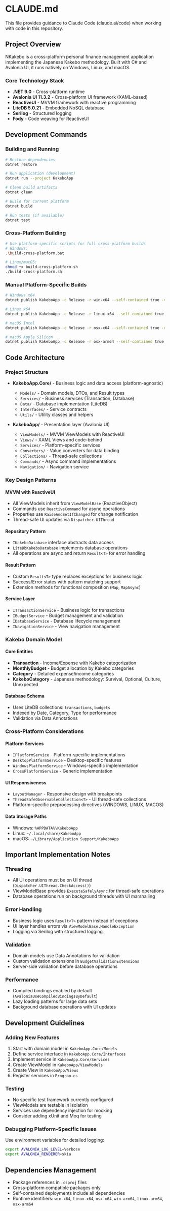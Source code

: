 # CLAUDE.md

This file provides guidance to Claude Code (claude.ai/code) when working with code in this repository.

## Project Overview

NKakebo is a cross-platform personal finance management application implementing the Japanese Kakebo methodology. Built with C# and Avalonia UI, it runs natively on Windows, Linux, and macOS.

### Core Technology Stack
- **.NET 9.0** - Cross-platform runtime
- **Avalonia UI 11.3.2** - Cross-platform UI framework (XAML-based)
- **ReactiveUI** - MVVM framework with reactive programming
- **LiteDB 5.0.21** - Embedded NoSQL database
- **Serilog** - Structured logging
- **Fody** - Code weaving for ReactiveUI

## Development Commands

### Building and Running
```bash
# Restore dependencies
dotnet restore

# Run application (development)
dotnet run --project KakeboApp

# Clean build artifacts
dotnet clean

# Build for current platform
dotnet build

# Run tests (if available)
dotnet test
```

### Cross-Platform Building
```bash
# Use platform-specific scripts for full cross-platform builds
# Windows:
.\build-cross-platform.bat

# Linux/macOS:
chmod +x build-cross-platform.sh
./build-cross-platform.sh
```

### Manual Platform-Specific Builds
```bash
# Windows x64
dotnet publish KakeboApp -c Release -r win-x64 --self-contained true -o releases/Windows-x64

# Linux x64
dotnet publish KakeboApp -c Release -r linux-x64 --self-contained true -o releases/Linux-x64

# macOS Intel
dotnet publish KakeboApp -c Release -r osx-x64 --self-contained true -o releases/macOS-Intel

# macOS Apple Silicon
dotnet publish KakeboApp -c Release -r osx-arm64 --self-contained true -o releases/macOS-AppleSilicon
```

## Code Architecture

### Project Structure
- **KakeboApp.Core/** - Business logic and data access (platform-agnostic)
  - `Models/` - Domain models, DTOs, and Result types
  - `Services/` - Business services (Transaction, Database)
  - `Data/` - Database implementation (LiteDB)
  - `Interfaces/` - Service contracts
  - `Utils/` - Utility classes and helpers

- **KakeboApp/** - Presentation layer (Avalonia UI)
  - `ViewModels/` - MVVM ViewModels with ReactiveUI
  - `Views/` - XAML Views and code-behind
  - `Services/` - Platform-specific services
  - `Converters/` - Value converters for data binding
  - `Collections/` - Thread-safe collections
  - `Commands/` - Async command implementations
  - `Navigation/` - Navigation service

### Key Design Patterns

#### MVVM with ReactiveUI
- All ViewModels inherit from `ViewModelBase` (ReactiveObject)
- Commands use `ReactiveCommand` for async operations
- Properties use `RaiseAndSetIfChanged` for change notification
- Thread-safe UI updates via `Dispatcher.UIThread`

#### Repository Pattern
- `IKakeboDatabase` interface abstracts data access
- `LiteDbKakeboDatabase` implements database operations
- All operations are async and return `Result<T>` for error handling

#### Result Pattern
- Custom `Result<T>` type replaces exceptions for business logic
- Success/Error states with pattern matching support
- Extension methods for functional composition (`Map`, `MapAsync`)

#### Service Layer
- `ITransactionService` - Business logic for transactions
- `IBudgetService` - Budget management and validation
- `IDatabaseService` - Database lifecycle management
- `INavigationService` - View navigation management

### Kakebo Domain Model

#### Core Entities
- **Transaction** - Income/Expense with Kakebo categorization
- **MonthlyBudget** - Budget allocation by Kakebo categories
- **Category** - Detailed expense/income categories
- **KakeboCategory** - Japanese methodology: Survival, Optional, Culture, Unexpected

#### Database Schema
- Uses LiteDB collections: `transactions`, `budgets`
- Indexed by Date, Category, Type for performance
- Validation via Data Annotations

### Cross-Platform Considerations

#### Platform Services
- `IPlatformService` - Platform-specific implementations
- `DesktopPlatformService` - Desktop-specific features
- `WindowsPlatformService` - Windows-specific implementation
- `CrossPlatformService` - Generic implementation

#### UI Responsiveness
- `LayoutManager` - Responsive design with breakpoints
- `ThreadSafeObservableCollection<T>` - UI thread-safe collections
- Platform-specific preprocessing directives (WINDOWS, LINUX, MACOS)

#### Data Storage Paths
- Windows: `%APPDATA%\KakeboApp`
- Linux: `~/.local/share/KakeboApp`
- macOS: `~/Library/Application Support/KakeboApp`

## Important Implementation Notes

### Threading
- All UI operations must be on UI thread (`Dispatcher.UIThread.CheckAccess()`)
- ViewModelBase provides `ExecuteSafelyAsync` for thread-safe operations
- Database operations run on background threads with UI marshalling

### Error Handling
- Business logic uses `Result<T>` pattern instead of exceptions
- UI layer handles errors via `ViewModelBase.HandleException`
- Logging via Serilog with structured logging

### Validation
- Domain models use Data Annotations for validation
- Custom validation extensions in `BudgetValidationExtensions`
- Server-side validation before database operations

### Performance
- Compiled bindings enabled by default (`AvaloniaUseCompiledBindingsByDefault`)
- Lazy loading patterns for large data sets
- Background database operations with UI updates

## Development Guidelines

### Adding New Features
1. Start with domain model in `KakeboApp.Core/Models`
2. Define service interface in `KakeboApp.Core/Interfaces`
3. Implement service in `KakeboApp.Core/Services`
4. Create ViewModel in `KakeboApp/ViewModels`
5. Create View in `KakeboApp/Views`
6. Register services in `Program.cs`

### Testing
- No specific test framework currently configured
- ViewModels are testable in isolation
- Services use dependency injection for mocking
- Consider adding xUnit and Moq for testing

### Debugging Platform-Specific Issues
Use environment variables for detailed logging:
```bash
export AVALONIA_LOG_LEVEL=Verbose
export AVALONIA_RENDERER=skia
```

## Dependencies Management
- Package references in `.csproj` files
- Cross-platform compatible packages only
- Self-contained deployments include all dependencies
- Runtime identifiers: `win-x64`, `linux-x64`, `osx-x64`, `win-arm64`, `linux-arm64`, `osx-arm64`